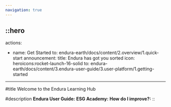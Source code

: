```yaml
---
navigation: true
---
```


::hero
---
actions:
  - name: Get Started
    to: endura-earth/docs/content/2.overview/1.quick-start
announcement:
  title: Endura has got you sorted
  icon: heroicons:rocket-launch-16-solid
  to: endura-earth/docs/content/3.endura-user-guide/3.user-platform/1.getting-started
---
#title
Welcome to the Endura Learning Hub

#description
 **Endura User Guide:** **ESG Academy:**  **How do I improve?:** 
::
